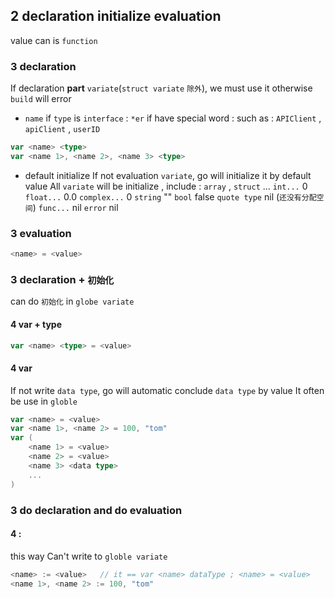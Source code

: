 ## 2 declaration initialize evaluation
value can is `function`

### 3  declaration
If declaration **part** `variate`(`struct variate` `除外`), we must use it   otherwise `build` will error
* `name` 
if `type` is `interface` : `*er` 
if have special word : such as : `APIClient` , `apiClient` , `userID` 

```go
var <name> <type>
var <name 1>, <name 2>, <name 3> <type>
```

* default initialize
If not evaluation `variate`, go will initialize it by default value
All `variate` will be initialize , include : `array` , `struct` ...
`int...` 0
`float...` 0.0
`complex...` 0
`string` ""
`bool` false
`quote type` nil (`还没有分配空间`)
`func...` nil
`error` nil



### 3  evaluation
```go
<name> = <value>
```



### 3  declaration + `初始化` 
can do `初始化` in `globe variate` 

#### 4   var + type
```go
var <name> <type> = <value>
```


#### 4   var
If not write `data type`, go will automatic conclude `data type` by value
It often be use in `globle` 
```go
var <name> = <value>
var <name 1>, <name 2> = 100, "tom"
var (
	<name 1> = <value>
	<name 2> = <value>
	<name 3> <data type>
	...
)
```



### 3  do declaration and do evaluation

#### 4   :
this way Can't write to `globle variate` 
```go
<name> := <value>	// it == var <name> dataType ; <name> = <value>
<name 1>, <name 2> := 100, "tom"
```
